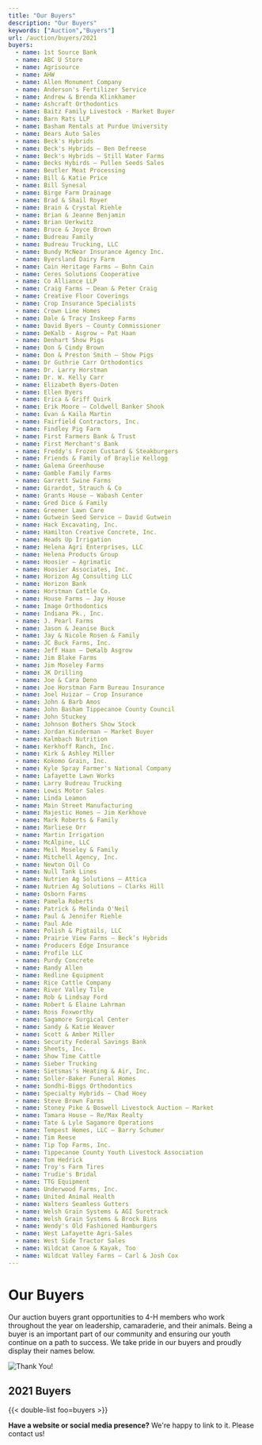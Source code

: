 ```yaml
---
title: "Our Buyers"
description: "Our Buyers"
keywords: ["Auction","Buyers"]
url: /auction/buyers/2021
buyers:
  - name: 1st Source Bank
  - name: ABC U Store
  - name: Agrisource
  - name: AHW
  - name: Allen Monument Company
  - name: Anderson's Fertilizer Service
  - name: Andrew & Brenda Klinkhamer
  - name: Ashcraft Orthodontics
  - name: Baitz Family Livestock - Market Buyer
  - name: Barn Rats LLP
  - name: Basham Rentals at Purdue University
  - name: Bears Auto Sales
  - name: Beck's Hybrids
  - name: Beck's Hybrids – Ben Defreese
  - name: Beck's Hybrids – Still Water Farms
  - name: Becks Hybirds – Pullen Seeds Sales
  - name: Beutler Meat Processing
  - name: Bill & Katie Price
  - name: Bill Synesal
  - name: Birge Farm Drainage
  - name: Brad & Shail Royer
  - name: Brain & Crystal Riehle
  - name: Brian & Jeanne Benjamin
  - name: Brian Uerkwitz
  - name: Bruce & Joyce Brown
  - name: Budreau Family
  - name: Budreau Trucking, LLC
  - name: Bundy McNear Insurance Agency Inc.
  - name: Byersland Dairy Farm
  - name: Cain Heritage Farms – Bohn Cain
  - name: Ceres Solutions Cooperative
  - name: Co Alliance LLP
  - name: Craig Farms – Dean & Peter Craig
  - name: Creative Floor Coverings
  - name: Crop Insurance Specialists
  - name: Crown Line Homes
  - name: Dale & Tracy Inskeep Farms
  - name: David Byers – County Commissioner
  - name: DeKalb - Asgrow – Pat Haan
  - name: Denhart Show Pigs
  - name: Don & Cindy Brown
  - name: Don & Preston Smith – Show Pigs
  - name: Dr Guthrie Carr Orthodontics
  - name: Dr. Larry Horstman
  - name: Dr. W. Kelly Carr
  - name: Elizabeth Byers-Doten
  - name: Ellen Byers
  - name: Erica & Griff Quirk
  - name: Erik Moore – Coldwell Banker Shook
  - name: Evan & Kaila Martin
  - name: Fairfield Contractors, Inc.
  - name: Findley Pig Farm
  - name: First Farmers Bank & Trust
  - name: First Merchant's Bank
  - name: Freddy's Frozen Custard & Steakburgers
  - name: Friends & Family of Braylie Kellogg
  - name: Galema Greenhouse
  - name: Gamble Family Farms
  - name: Garrett Swine Farms
  - name: Girardot, Strauch & Co
  - name: Grants House – Wabash Center
  - name: Gred Dice & Family
  - name: Greener Lawn Care
  - name: Gutwein Seed Service – David Gutwein
  - name: Hack Excavating, Inc.
  - name: Hamilton Creative Concrete, Inc.
  - name: Heads Up Irrigation
  - name: Helena Agri Enterprises, LLC
  - name: Helena Products Group
  - name: Hoosier – Agrimatic
  - name: Hoosier Associates, Inc.
  - name: Horizon Ag Consulting LLC
  - name: Horizon Bank
  - name: Horstman Cattle Co.
  - name: House Farms – Jay House
  - name: Image Orthodontics
  - name: Indiana Pk., Inc.
  - name: J. Pearl Farms
  - name: Jason & Jeanise Buck
  - name: Jay & Nicole Rosen & Family
  - name: JC Buck Farms, Inc.
  - name: Jeff Haan – DeKalb Asgrow
  - name: Jim Blake Farms
  - name: Jim Moseley Farms
  - name: JK Drilling
  - name: Joe & Cara Deno
  - name: Joe Horstman Farm Bureau Insurance
  - name: Joel Huizar – Crop Insurance
  - name: John & Barb Amos
  - name: John Basham Tippecanoe County Council
  - name: John Stuckey
  - name: Johnson Bothers Show Stock
  - name: Jordan Kinderman – Market Buyer
  - name: Kalmbach Nutrition
  - name: Kerkhoff Ranch, Inc.
  - name: Kirk & Ashley Miller
  - name: Kokomo Grain, Inc.
  - name: Kyle Spray Farmer's National Company
  - name: Lafayette Lawn Works
  - name: Larry Budreau Trucking
  - name: Lewis Motor Sales
  - name: Linda Leamon
  - name: Main Street Manufacturing
  - name: Majestic Homes – Jim Kerkhove
  - name: Mark Roberts & Family
  - name: Marliese Orr
  - name: Martin Irrigation
  - name: McAlpine, LLC
  - name: Meil Moseley & Family
  - name: Mitchell Agency, Inc.
  - name: Newton Oil Co
  - name: Null Tank Lines
  - name: Nutrien Ag Solutions – Attica
  - name: Nutrien Ag Solutions – Clarks Hill
  - name: Osborn Farms
  - name: Pamela Roberts
  - name: Patrick & Melinda O'Neil
  - name: Paul & Jennifer Riehle
  - name: Paul Ade
  - name: Polish & Pigtails, LLC
  - name: Prairie View Farms – Beck’s Hybrids
  - name: Producers Edge Insurance
  - name: Profile LLC
  - name: Purdy Concrete
  - name: Randy Allen
  - name: Redline Equipment
  - name: Rice Cattle Company
  - name: River Valley Tile
  - name: Rob & Lindsay Ford
  - name: Robert & Elaine Lahrman
  - name: Ross Foxworthy
  - name: Sagamore Surgical Center
  - name: Sandy & Katie Weaver
  - name: Scott & Amber Miller
  - name: Security Federal Savings Bank
  - name: Sheets, Inc.
  - name: Show Time Cattle
  - name: Sieber Trucking
  - name: Sietsmas's Heating & Air, Inc.
  - name: Soller-Baker Funeral Homes
  - name: Sondhi-Biggs Orthodontics
  - name: Specialty Hybrids – Chad Hoey
  - name: Steve Brown Farms
  - name: Stoney Pike & Boswell Livestock Auction – Market
  - name: Tamara House – Re/Max Realty
  - name: Tate & Lyle Sagamore Operations
  - name: Tempest Homes, LLC – Barry Schumer
  - name: Tim Reese
  - name: Tip Top Farms, Inc.
  - name: Tippecanoe County Youth Livestock Association
  - name: Tom Hedrick
  - name: Troy's Farm Tires
  - name: Trudie's Bridal
  - name: TTG Equipment
  - name: Underwood Farms, Inc.
  - name: United Animal Health
  - name: Walters Seamless Gutters
  - name: Welsh Grain Systems & AGI Suretrack
  - name: Welsh Grain Systems & Brock Bins
  - name: Wendy's Old Fashioned Hamburgers
  - name: West Lafayette Agri-Sales
  - name: West Side Tractor Sales
  - name: Wildcat Canoe & Kayak, Too
  - name: Wildcat Valley Farms – Carl & Josh Cox
---
```


# Our Buyers

Our auction buyers grant opportunities to 4-H members who work throughout the year on leadership, camaraderie, and their animals. Being a buyer is an important part of our community and ensuring our youth continue on a path to success. We take pride in our buyers and proudly display their names below.

![Thank You!](/img/thankyou.png#center)

## 2021 Buyers

{{< double-list foo=buyers >}}

**Have a website or social media presence?** We're happy to link to it. Please contact us!